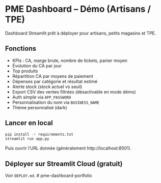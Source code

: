 # PME Dashboard – Démo (Artisans / TPE)

Dashboard Streamlit prêt à déployer pour artisans, petits magasins et TPE.

## Fonctions
- KPIs : CA, marge brute, nombre de tickets, panier moyen
- Évolution du CA par jour
- Top produits
- Répartition CA par moyens de paiement
- Dépenses par catégorie et résultat estimé
- Alerte stock (stock actuel vs seuil)
- Export CSV des ventes filtrées (désactivable en mode démo)
- Auth simple via `APP_PASSWORD`
- Personnalisation du nom via `BUSINESS_NAME`
- Thème personnalisé (dark)

## Lancer en local
```bash
pip install -r requirements.txt
streamlit run app.py
```
Puis ouvrir l’URL donnée (généralement http://localhost:8501).

## Déployer sur Streamlit Cloud (gratuit)
Voir `DEPLOY.md`.
#   p m e - d a s h b o a r d - p o r t f o l i o  
 